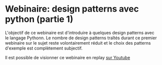 # Webinaire: design patterns avec python (partie 1)

L'objectif de ce webinaire est d'introduire à quelques design patterns avec le 
langage Pythonn. Le nombre de design patterns traîtés durant ce premier 
webinaire sur le sujet reste volontairement réduit et le choix des patterns 
d'exemple est complètement subjectif.

Il est possible de visionner ce webinaire en replay 
[sur Youtube](http://webinaires.chappuis.net)



